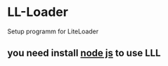 # LL-Loader
Setup programm for LiteLoader

## you need install <a href = "https://nodejs.org/en/">node js</a> to use LLL
